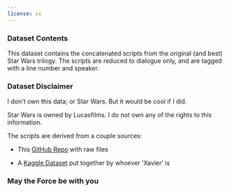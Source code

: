 ```yaml
---
license: cc
---
```


### Dataset Contents

This dataset contains the concatenated scripts from the original (and best) Star Wars trilogy. The scripts are reduced to dialogue only, and are tagged with a line number and speaker.

### Dataset Disclaimer

I don't own this data; or Star Wars. But it would be cool if I did.

Star Wars is owned by Lucasfilms. I do not own any of the rights to this information.

The scripts are derived from a couple sources:

* This [GitHub Repo](https://github.com/gastonstat/StarWars) with raw files

* A [Kaggle Dataset](https://www.kaggle.com/datasets/xvivancos/star-wars-movie-scripts) put together by whoever 'Xavier' is

### May the Force be with you